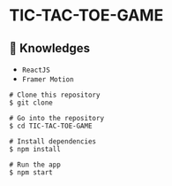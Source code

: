<h1 align="left">TIC-TAC-TOE-GAME</h1>


## :rocket: Knowledges
 - `ReactJS`
 - `Framer Motion`


```
# Clone this repository
$ git clone 

# Go into the repository
$ cd TIC-TAC-TOE-GAME

# Install dependencies
$ npm install

# Run the app
$ npm start
```
